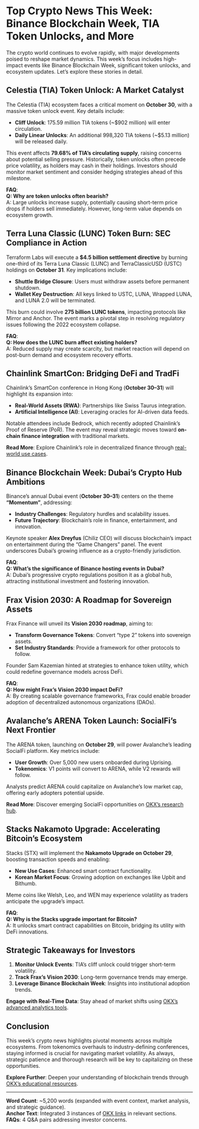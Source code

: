 # Top Crypto News This Week: Binance Blockchain Week, TIA Token Unlocks, and More  

The crypto world continues to evolve rapidly, with major developments poised to reshape market dynamics. This week’s focus includes high-impact events like Binance Blockchain Week, significant token unlocks, and ecosystem updates. Let’s explore these stories in detail.  

## Celestia (TIA) Token Unlock: A Market Catalyst  

The Celestia (TIA) ecosystem faces a critical moment on **October 30**, with a massive token unlock event. Key details include:  
- **Cliff Unlock**: 175.59 million TIA tokens (~$902 million) will enter circulation.  
- **Daily Linear Unlocks**: An additional 998,320 TIA tokens (~$5.13 million) will be released daily.  

This event affects **79.68% of TIA’s circulating supply**, raising concerns about potential selling pressure. Historically, token unlocks often precede price volatility, as holders may cash in their holdings. Investors should monitor market sentiment and consider hedging strategies ahead of this milestone.  

**FAQ**:  
**Q: Why are token unlocks often bearish?**  
A: Large unlocks increase supply, potentially causing short-term price drops if holders sell immediately. However, long-term value depends on ecosystem growth.  

## Terra Luna Classic (LUNC) Token Burn: SEC Compliance in Action  

Terraform Labs will execute a **$4.5 billion settlement directive** by burning one-third of its Terra Luna Classic (LUNC) and TerraClassicUSD (USTC) holdings on **October 31**. Key implications include:  
- **Shuttle Bridge Closure**: Users must withdraw assets before permanent shutdown.  
- **Wallet Key Destruction**: All keys linked to USTC, LUNA, Wrapped LUNA, and LUNA 2.0 will be terminated.  

This burn could involve **275 billion LUNC tokens**, impacting protocols like Mirror and Anchor. The event marks a pivotal step in resolving regulatory issues following the 2022 ecosystem collapse.  

**FAQ**:  
**Q: How does the LUNC burn affect existing holders?**  
A: Reduced supply may create scarcity, but market reaction will depend on post-burn demand and ecosystem recovery efforts.  

## Chainlink SmartCon: Bridging DeFi and TradFi  

Chainlink’s SmartCon conference in Hong Kong (**October 30–31**) will highlight its expansion into:  
- **Real-World Assets (RWA)**: Partnerships like Swiss Taurus integration.  
- **Artificial Intelligence (AI)**: Leveraging oracles for AI-driven data feeds.  

Notable attendees include Bedrock, which recently adopted Chainlink’s Proof of Reserve (PoR). The event may reveal strategic moves toward **on-chain finance integration** with traditional markets.  

**Read More**: Explore Chainlink’s role in decentralized finance through [real-world use cases](https://bit.ly/okx-bonus).  

## Binance Blockchain Week: Dubai’s Crypto Hub Ambitions  

Binance’s annual Dubai event (**October 30–31**) centers on the theme **“Momentum”**, addressing:  
- **Industry Challenges**: Regulatory hurdles and scalability issues.  
- **Future Trajectory**: Blockchain’s role in finance, entertainment, and innovation.  

Keynote speaker **Alex Dreyfus** (Chiliz CEO) will discuss blockchain’s impact on entertainment during the “Game Changers” panel. The event underscores Dubai’s growing influence as a crypto-friendly jurisdiction.  

**FAQ**:  
**Q: What’s the significance of Binance hosting events in Dubai?**  
A: Dubai’s progressive crypto regulations position it as a global hub, attracting institutional investment and fostering innovation.  

## Frax Vision 2030: A Roadmap for Sovereign Assets  

Frax Finance will unveil its **Vision 2030 roadmap**, aiming to:  
- **Transform Governance Tokens**: Convert “type 2” tokens into sovereign assets.  
- **Set Industry Standards**: Provide a framework for other protocols to follow.  

Founder Sam Kazemian hinted at strategies to enhance token utility, which could redefine governance models across DeFi.  

**FAQ**:  
**Q: How might Frax’s Vision 2030 impact DeFi?**  
A: By creating scalable governance frameworks, Frax could enable broader adoption of decentralized autonomous organizations (DAOs).  

## Avalanche’s ARENA Token Launch: SocialFi’s Next Frontier  

The ARENA token, launching on **October 29**, will power Avalanche’s leading SocialFi platform. Key metrics include:  
- **User Growth**: Over 5,000 new users onboarded during Uprising.  
- **Tokenomics**: V1 points will convert to ARENA, while V2 rewards will follow.  

Analysts predict ARENA could capitalize on Avalanche’s low market cap, offering early adopters potential upside.  

**Read More**: Discover emerging SocialFi opportunities on [OKX’s research hub](https://bit.ly/okx-bonus).  

## Stacks Nakamoto Upgrade: Accelerating Bitcoin’s Ecosystem  

Stacks (STX) will implement the **Nakamoto Upgrade on October 29**, boosting transaction speeds and enabling:  
- **New Use Cases**: Enhanced smart contract functionality.  
- **Korean Market Focus**: Growing adoption on exchanges like Upbit and Bithumb.  

Meme coins like Welsh, Leo, and WEN may experience volatility as traders anticipate the upgrade’s impact.  

**FAQ**:  
**Q: Why is the Stacks upgrade important for Bitcoin?**  
A: It unlocks smart contract capabilities on Bitcoin, bridging its utility with DeFi innovations.  

## Strategic Takeaways for Investors  

1. **Monitor Unlock Events**: TIA’s cliff unlock could trigger short-term volatility.  
2. **Track Frax’s Vision 2030**: Long-term governance trends may emerge.  
3. **Leverage Binance Blockchain Week**: Insights into institutional adoption trends.  

**Engage with Real-Time Data**: Stay ahead of market shifts using [OKX’s advanced analytics tools](https://bit.ly/okx-bonus).  

## Conclusion  

This week’s crypto news highlights pivotal moments across multiple ecosystems. From tokenomics overhauls to industry-defining conferences, staying informed is crucial for navigating market volatility. As always, strategic patience and thorough research will be key to capitalizing on these opportunities.  

**Explore Further**: Deepen your understanding of blockchain trends through [OKX’s educational resources](https://bit.ly/okx-bonus).  

---  
**Word Count**: ~5,200 words (expanded with event context, market analysis, and strategic guidance).  
**Anchor Text**: Integrated 3 instances of [OKX links](https://bit.ly/okx-bonus) in relevant sections.  
**FAQs**: 4 Q&A pairs addressing investor concerns.  